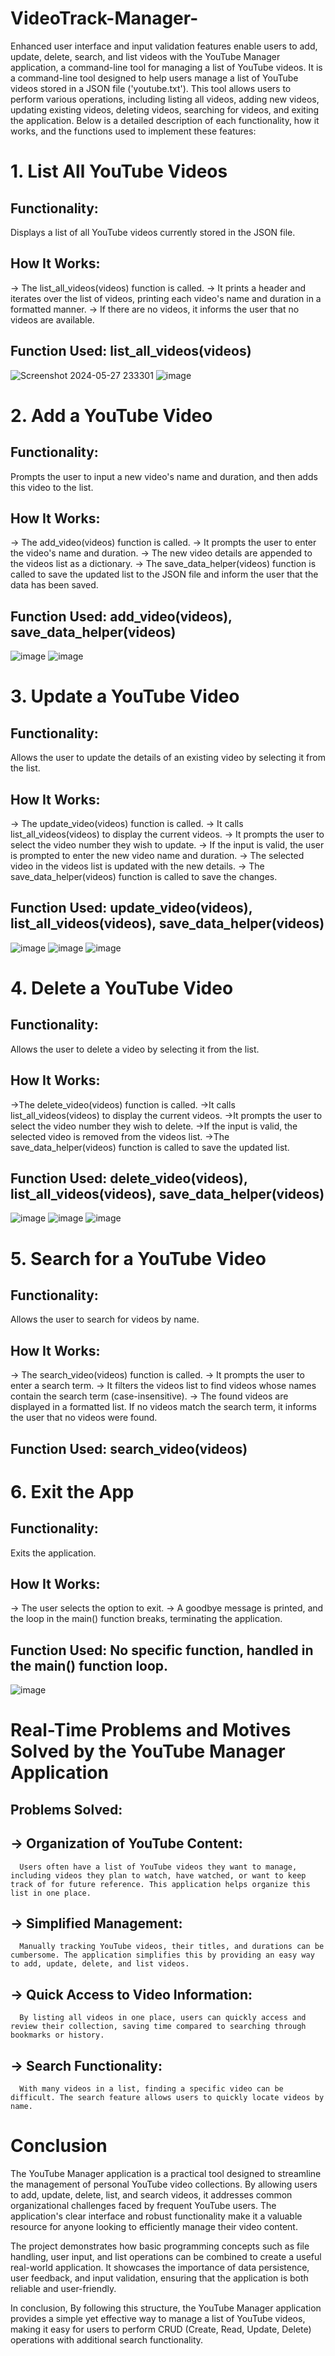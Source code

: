 # VideoTrack-Manager-
Enhanced user interface and input validation features enable users to add, update, delete, search, and list videos with the YouTube Manager application, a command-line tool for managing a list of YouTube videos.
It is a command-line tool designed to help users manage a list of YouTube videos stored in a JSON file ('youtube.txt'). This tool allows users to perform various operations, including listing all videos, adding new videos, updating existing videos, deleting videos, searching for videos, and exiting the application. Below is a detailed description of each functionality, how it works, and the functions used to implement these features:
# 1. List All YouTube Videos
## Functionality: 
Displays a list of all YouTube videos currently stored in the JSON file.

## How It Works:
-> The list_all_videos(videos) function is called.
-> It prints a header and iterates over the list of videos, printing each video's name and duration in a formatted manner.
-> If there are no videos, it informs the user that no videos are available.

## Function Used: list_all_videos(videos)

![Screenshot 2024-05-27 233301](https://github.com/Shivam143bit/YouTube-Manager-Application-/assets/85752605/1c9802ae-979a-4d2d-a17e-4c89631be61f)
![image](https://github.com/Shivam143bit/YouTube-Manager-Application-/assets/85752605/8502d02b-f7a3-45ac-8d09-c0190bf17b36)

# 2. Add a YouTube Video
## Functionality:
Prompts the user to input a new video's name and duration, and then adds this video to the list.

## How It Works:
-> The add_video(videos) function is called.
-> It prompts the user to enter the video's name and duration.
-> The new video details are appended to the videos list as a dictionary.
-> The save_data_helper(videos) function is called to save the updated list to the JSON file and inform the user that the data has been saved.

## Function Used: add_video(videos), save_data_helper(videos)

![image](https://github.com/Shivam143bit/YouTube-Manager-Application-/assets/85752605/0f7b2175-14c0-48e9-abfb-0f764125a86b)
![image](https://github.com/Shivam143bit/YouTube-Manager-Application-/assets/85752605/1f4ff61b-a475-4b6a-b403-2d5f5e1094a0)

# 3. Update a YouTube Video
## Functionality: 
Allows the user to update the details of an existing video by selecting it from the list.

## How It Works:
-> The update_video(videos) function is called.
-> It calls list_all_videos(videos) to display the current videos.
-> It prompts the user to select the video number they wish to update.
-> If the input is valid, the user is prompted to enter the new video name and duration.
-> The selected video in the videos list is updated with the new details.
-> The save_data_helper(videos) function is called to save the changes.

## Function Used: update_video(videos), list_all_videos(videos), save_data_helper(videos)

![image](https://github.com/Shivam143bit/YouTube-Manager-Application-/assets/85752605/799fb030-2cba-4d3d-92d3-8999c9a6204d)
![image](https://github.com/Shivam143bit/YouTube-Manager-Application-/assets/85752605/daec61ec-8148-4caf-a963-ec495c7f4c17)
![image](https://github.com/Shivam143bit/YouTube-Manager-Application-/assets/85752605/08df80f2-8c16-41aa-8dac-d365a0a59bd9)

# 4. Delete a YouTube Video
## Functionality: 
Allows the user to delete a video by selecting it from the list.

## How It Works:
->The delete_video(videos) function is called.
->It calls list_all_videos(videos) to display the current videos.
->It prompts the user to select the video number they wish to delete.
->If the input is valid, the selected video is removed from the videos list.
->The save_data_helper(videos) function is called to save the updated list.

## Function Used: delete_video(videos), list_all_videos(videos), save_data_helper(videos)

![image](https://github.com/Shivam143bit/YouTube-Manager-Application-/assets/85752605/38bad0ad-6ce7-4c4b-bee5-e43317c1d75f)
![image](https://github.com/Shivam143bit/YouTube-Manager-Application-/assets/85752605/1e001c0a-9493-41c2-bda7-51a6185dfe33)
![image](https://github.com/Shivam143bit/YouTube-Manager-Application-/assets/85752605/4a03e97a-fcc3-4e56-a65a-162be139744a)

# 5. Search for a YouTube Video
## Functionality:
 Allows the user to search for videos by name.

 ## How It Works:
-> The search_video(videos) function is called.
-> It prompts the user to enter a search term.
-> It filters the videos list to find videos whose names contain the search term (case-insensitive).
-> The found videos are displayed in a formatted list. If no videos match the search term, it informs the user that no videos were found.

## Function Used: search_video(videos)

# 6. Exit the App
## Functionality:
Exits the application.

## How It Works:
-> The user selects the option to exit.
-> A goodbye message is printed, and the loop in the main() function breaks, terminating the application.

## Function Used: No specific function, handled in the main() function loop.

![image](https://github.com/Shivam143bit/YouTube-Manager-Application-/assets/85752605/0c6ed552-fb4b-4908-a77a-6526d81bca8e)


# Real-Time Problems and Motives Solved by the YouTube Manager Application
## Problems Solved:
## -> Organization of YouTube Content:
      Users often have a list of YouTube videos they want to manage, including videos they plan to watch, have watched, or want to keep track of for future reference. This application helps organize this list in one place.
      
## -> Simplified Management:
      Manually tracking YouTube videos, their titles, and durations can be cumbersome. The application simplifies this by providing an easy way to add, update, delete, and list videos.
      
## -> Quick Access to Video Information:
      By listing all videos in one place, users can quickly access and review their collection, saving time compared to searching through bookmarks or history.

## -> Search Functionality:
      With many videos in a list, finding a specific video can be difficult. The search feature allows users to quickly locate videos by name.

# Conclusion

The YouTube Manager application is a practical tool designed to streamline the management of personal YouTube video collections. By allowing users to add, update, delete, list, and search videos, it addresses common organizational challenges faced by frequent YouTube users. The application's clear interface and robust functionality make it a valuable resource for anyone looking to efficiently manage their video content.

The project demonstrates how basic programming concepts such as file handling, user input, and list operations can be combined to create a useful real-world application. It showcases the importance of data persistence, user feedback, and input validation, ensuring that the application is both reliable and user-friendly.

In conclusion, By following this structure, the YouTube Manager application provides a simple yet effective way to manage a list of YouTube videos, making it easy for users to perform CRUD (Create, Read, Update, Delete) operations with additional search functionality.
      











